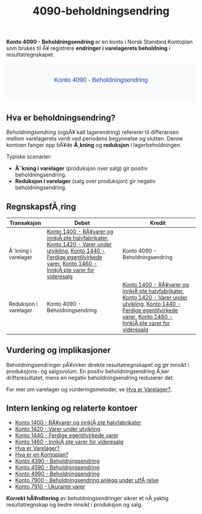 ﻿---
title: "4090-beholdningsendring"
meta_title: "4090-beholdningsendring"
meta_description: '**Konto 4090 - Beholdningsendring** er en konto i Norsk Standard Kontoplan som brukes til Ã¥ registrere **endringer i varelagerets beholdning** i resultatregnsk...'
slug: 4090-beholdningsendring
type: blog
layout: pages/single
---

**Konto 4090 - Beholdningsendring** er en konto i Norsk Standard Kontoplan som brukes til Ã¥ registrere **endringer i varelagerets beholdning** i resultatregnskapet.

![Illustrasjon av konto 4090 Beholdningsendring](4090-beholdningsendring-image.svg)

## Hva er beholdningsendring?

*Beholdningsendring* (ogsÃ¥ kalt lagerendring) refererer til differansen mellom varelagerets verdi ved periodens begynnelse og slutten. Denne kontoen fanger opp bÃ¥de **Ã¸kning** og **reduksjon** i lagerbeholdningen.

Typiske scenarier:

* **Ã˜kning i varelager** (produksjon over salg) gir positiv beholdningsendring.
* **Reduksjon i varelager** (salg over produksjon) gir negativ beholdningsendring.

## RegnskapsfÃ¸ring

| Transaksjon         | Debet                                                                                       | Kredit                                |
|---------------------|---------------------------------------------------------------------------------------------|---------------------------------------|
| Ã˜kning i varelager  | [Konto 1400 - RÃ¥varer og innkjÃ¸pte halvfabrikater](/blogs/kontoplan/1400-raavarer-og-innkjopte-halvfabrikater "Konto 1400 - RÃ¥varer og innkjÃ¸pte halvfabrikater"), [Konto 1420 - Varer under utvikling](/blogs/kontoplan/1420-varer-under-utvikling "Konto 1420 - Varer under utvikling"), [Konto 1440 - Ferdige egentilvirkede varer](/blogs/kontoplan/1440-ferdige-egentilvirkede-varer "Konto 1440 - Ferdige egentilvirkede varer"), [Konto 1460 - InnkjÃ¸pte varer for videresalg](/blogs/kontoplan/1460-innkjopte-varer-for-videresalg "Konto 1460 - InnkjÃ¸pte varer for videresalg") | Konto 4090 - Beholdningsendring         |
| Reduksjon i varelager | Konto 4090 - Beholdningsendring                                                          | [Konto 1400 - RÃ¥varer og innkjÃ¸pte halvfabrikater](/blogs/kontoplan/1400-raavarer-og-innkjopte-halvfabrikater "Konto 1400 - RÃ¥varer og innkjÃ¸pte halvfabrikater"), [Konto 1420 - Varer under utvikling](/blogs/kontoplan/1420-varer-under-utvikling "Konto 1420 - Varer under utvikling"), [Konto 1440 - Ferdige egentilvirkede varer](/blogs/kontoplan/1440-ferdige-egentilvirkede-varer "Konto 1440 - Ferdige egentilvirkede varer"), [Konto 1460 - InnkjÃ¸pte varer for videresalg](/blogs/kontoplan/1460-innkjopte-varer-for-videresalg "Konto 1460 - InnkjÃ¸pte varer for videresalg") |

## Vurdering og implikasjoner

Beholdningsendringer pÃ¥virker direkte resultatregnskapet og gir innsikt i produksjons- og salgsvolum. En positiv beholdningsendring Ã¸ker driftsresultatet, mens en negativ beholdningsendring reduserer det.

For mer om varelager og vurderingsmetoder, se [Hva er Varelager?](/blogs/regnskap/hva-er-varelager "Hva er Varelager? Komplett Guide til LagerfÃ¸ring og Verdivurdering").

## Intern lenking og relaterte kontoer

* [Konto 1400 - RÃ¥varer og innkjÃ¸pte halvfabrikater](/blogs/kontoplan/1400-raavarer-og-innkjopte-halvfabrikater "Konto 1400 - RÃ¥varer og innkjÃ¸pte halvfabrikater")
* [Konto 1420 - Varer under utvikling](/blogs/kontoplan/1420-varer-under-utvikling "Konto 1420 - Varer under utvikling")
* [Konto 1440 - Ferdige egentilvirkede varer](/blogs/kontoplan/1440-ferdige-egentilvirkede-varer "Konto 1440 - Ferdige egentilvirkede varer")
* [Konto 1460 - InnkjÃ¸pte varer for videresalg](/blogs/kontoplan/1460-innkjopte-varer-for-videresalg "Konto 1460 - InnkjÃ¸pte varer for videresalg")
* [Hva er Varelager?](/blogs/regnskap/hva-er-varelager "Hva er Varelager? Komplett Guide til LagerfÃ¸ring og Verdivurdering")
* [Hva er en Kontoplan?](/blogs/regnskap/hva-er-kontoplan "Hva er en Kontoplan? Komplett Guide til Kontoplaner i Norsk Regnskap")
* [Konto 4390 - Beholdningsendring](/blogs/kontoplan/4390-beholdningsendring "Konto 4390 - Beholdningsendring")
* [Konto 4590 - Beholdningsendring](/blogs/kontoplan/4590-beholdningsendring "Konto 4590 - Beholdningsendring")
* [Konto 4990 - Beholdningsendring](/blogs/kontoplan/4990-beholdningsendring "Konto 4990 - Beholdningsendring")
* [Konto 7900 - Beholdningsendring anlegg under utfÃ¸relse](/blogs/kontoplan/7900-beholdningsendring-anlegg-under-utforelse "Konto 7900 - Beholdningsendring anlegg under utfÃ¸relse")
* [Konto 7910 - Ukurante varer](/blogs/kontoplan/7910-ukurante-varer "Konto 7910 - Ukurante varer")

**Korrekt hÃ¥ndtering** av beholdningsendringer sikrer et nÃ¸yaktig resultatregnskap og bedre innsikt i produksjon og salg.
